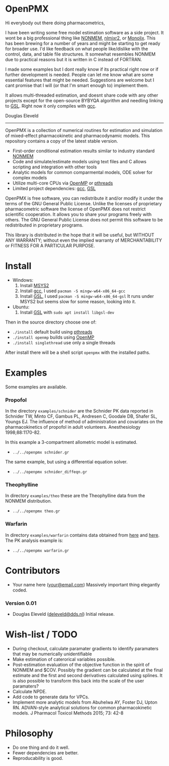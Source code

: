 # OpenPMX

Hi everybody out there doing pharmacometrics,

I have been writing some free model estimation software as a side project. It wont be a big professional thing like
[NONMEM](https://www.iconplc.com/solutions/technologies/nonmem),
[nlmixr2](https://nlmixr2.org/), or [Monolix](https://lixoft.com/products/monolix/).
This has been brewing for a number of years and might be
starting to get ready for broader use. I'd like feedback on what people like/dislike with the control, data, and table
file structures. It somewhat resembles NONMEM due to practical reasons but it is written in C instead of FORTRAN.

I made some examples but I dont really know if its practical right now or if further development is needed. People can let
me know what are some essential features that might be needed. Suggestions are welcome but I cant promise that I will (or
that I'm smart enough to) implement them.

It allows multi-threaded estimation, and doesnt share code with any other projects except for the open-source BYBYQA algorithm
and needling linking to [GSL](https://www.gnu.org/software/gsl/). Right now it only compiles with [gcc](https://gcc.gnu.org/).

Douglas Eleveld

---

OpenPMX is a collection of numerical routines for estimation and simulation of mixed-effect pharmacokinetic and pharmacodynamic models.
This repository contains a copy of the latest stable version.

- First-order conditional estimation results similar to industry standard [NONMEM](https://www.iconplc.com/solutions/technologies/nonmem)
- Code and simulate/estimate models using text files and C allows scripting and integration with other tools
- Analytic models for common comparmental models, ODE solver for complex models
- Utilize multi-core CPUs via [OpenMP](https://www.openmp.org/) or [pthreads](https://man7.org/linux/man-pages/man7/pthreads.7.html)
- Limited project dependencies: [gcc](https://gcc.gnu.org/), [GSL](https://www.gnu.org/software/gsl/)

OpenPMX is free software, you can redistribute it and/or modify it under the terms of the GNU General Public License.
Unlike the licenses of proprietary pharmacometric software the license of OpenPMX does not restrict scientific cooperation. It allows you to share your programs freely with others.
The GNU General Public License does not permit this software to be redistributed in proprietary programs.

This library is distributed in the hope that it will be useful, but WITHOUT ANY WARRANTY; without even the implied warranty of MERCHANTABILITY or FITNESS FOR A PARTICULAR PURPOSE.

# Install
* Windows:
	1. Install [MSYS2](https://www.msys2.org/)
	2. Install [gcc](https://gcc.gnu.org), I used `pacman -S mingw-w64-x86_64-gcc`
	3. Install [GSL](https://www.gnu.org/software/gsl/), I used `pacman -S mingw-w64-x86_64-gsl`
	It runs under MSYS2 but seems slow for some reason, looking into it.
* Ubuntu:
	1.  Install [GSL](https://www.gnu.org/software/gsl/) with `sudo apt install libgsl-dev`

Then in the source directory choose one of:
 * `./install` default build using [pthreads](https://man7.org/linux/man-pages/man7/pthreads.7.html)
 * `./install openmp` builds using [OpenMP](https://www.openmp.org/)
 * `./install singlethread` use only a single threads

After install there will be a shell script `openpmx` with the installed paths.

# Examples
Some examples are available.

### Propofol
In the directory `examples/schnider` are the Schnider PK data reported in Schnider TW, Minto CF, Gambus PL,
Andresen C, Goodale DB, Shafer SL, Youngs EJ. The influence of method of
administration and covariates on the pharmacokinetics of propofol in adult
volunteers. Anesthesiology 1998;88:1170-82. 

In this example a 3-compartment allometric model is estimated.
- `../../openpmx schnider.gr`

The same example, but using a differential equation solver.
- `../../openpmx schnider_diffeqn.gr`

### Theophylline
In directory `examples/theo` these are the Theophylline data from the NONMEM distribution.
- `../../openpmx theo.gr`

### Warfarin
In directory `examples/warfarin` contains data obtained from [here](http://clinpharmacol.fmhs.auckland.ac.nz/docs/warfarin.csv) and [here](https://www.google.com/url?sa=t&source=web&rct=j&opi=89978449&url=https://holford.fmhs.auckland.ac.nz/docs/pkpd-workshop-nonmem7.pdf).
The PK analysis example is:
- `../../openpmx warfarin.gr`

# Contributors
- Your name here (your@email.com) Massively important thing elegantly coded.
### Version 0.01
- Douglas Eleveld (deleveld@dds.nl) Initial release. 

# Wish-list / TODO
- During checkout, calculate paramater gradients to identify paramaters that may be numerically unidentifiable
- Make estimation of caterorical variables possible.
- Post-estimation evaluation of the objective function in the spirit of NONMEM and $COV. Possibly the gradient can be calculated at the final estimate and the first and second derivatives calculated using splines. It is also possible to transform this back into the scale of the user paramaters?
- Calculate NPDE.
- Add code to generate data for VPCs.
- Implement more analytic models from Abuhelwa AY, Foster DJ, Upton RN. ADVAN-style analytical solutions for common pharmacokinetic models. J Pharmacol Toxicol Methods 2015; 73: 42-8

# Philosophy
- Do one thing and do it well.
- Fewer dependencies are better.
- Reproducability is good.

